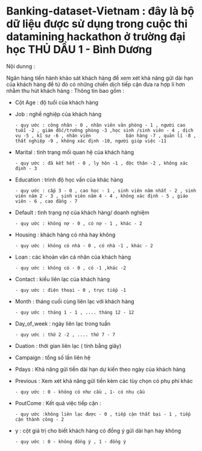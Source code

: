 # Banking-dataset-Vietnam : đây là bộ dữ liệu được sử dụng trong cuộc thi datamining hackathon ở trường đại học THỦ DẦU 1  - Bình Dương
Nội dunng :
  
  Ngân hàng tiến hành khảo sát khách hàng để xem xét khả năng gửi dài hạn của khách hàng để từ đó có những chiến dịch tiếp cận đưa ra hợp lí hơn nhằm thu hút khách hàng : Thông tin bao gồm :
  
  
  + Cột Age : độ tuổi của khách hàng
  + Job : nghề nghiệp của khách hàng 
  
        - quy ước : công nhân - 0 , nhân viên văn phòng - 1 , người cao tuổi -2 , giám đốc/trưởng phòng -3 ,học sinh /sinh viên - 4 , dịch vụ -5 , kĩ sư -6 , nhân viên             bán hàng -7 , quản lí -8 , thất nghiệp -9 , không xác định -10, người giúp việc -11
  + Marital : tình trạng mối quan hệ của khách hàng 
 
        - quy ước : đã kết hết - 0 , ly hôn -1 , độc thân -2 , không xác định - 3
  + Education : trình độ học vấn của khác hàng 
 
        - quy ước : cấp 3 - 0 , cao học - 1 , sinh viên năm nhất - 2 , sinh viên năm 2 - 3 , sinh viên năm 4 - 4 , không xác định - 5 , giáo viên - 6 , cao đẳng - 7
  + Default : tình trạng nợ của khách hàng/ doanh nghiệm 
 
        - quy ước : không nợ - 0 , có nợ - 1 , khác - 2
  + Housing : khách hàng có nhà hay không
 
        - quy ước : không có nhà - 0 , có nhà -1 , khác - 2 
  + Loan : các khoản văn cá nhân của khách hàng 
 
        - quy ước : không có - 0 , có -1 ,khác -2 
       
  + Contact : kiểu liên lạc của khách hàng 

        - quy ước : điện thoại - 0 , trực tiếp -1 
  + Month :  tháng cuối cùng liên lạc với khách hàng 
 
        - quy ước : tháng 1 - 1 , .... tháng 12 - 12
  + Day_of_week : ngày liên lạc trong tuần
 
        - quy ước : thứ 2 -2 , .... thứ 7 - 7 
  + Duation : thời gian liên lạc ( tính bằng giây)
  + Campaign : tổng số lần liên hệ 
  + Pdays : Khả năng gửi tiền dài hạn dự kiến theo ngày của khách hàng 
  + Previous : Xem xét khả năng gửi tiền kèm các tùy chọn có phụ phí khác 
  
        - quy ước : 0 - không có như cầu , 1- có nhu cầu 
  + PoutCome : Kết quả việc tiếp cận : 
        
        - quy ước :không liên lạc được - 0 , tiếp cận thất bại - 1 , tiếp cận thành công - 2 
   + y : cột giá trị cho biết khách hàng có đồng ý gửi dài hạn hay không 
   
        
         - quy ước : 0 - không đồng ý , 1 - đồng ý 

